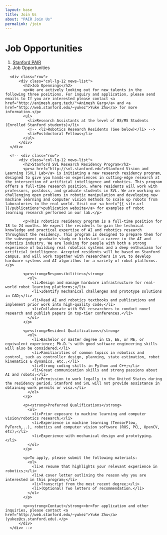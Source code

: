 ```yaml
---
layout: base
title: Join Us
about: "PAIR Join Us"
permalink: /join
---
```

<!-- Page Content -->
<div class="container-fluid">

  <div class="container">
      <!-- Page Heading/Breadcrumbs -->
      <div class="row">
          <div class="col-lg-12">
              <h1 class="page-header">Job Opportunities
                  <small></small>
              </h1>
              <ol class="breadcrumb">
                  <li><a href="/">Stanford PAIR</a></li>
                  <li class="active">Job Opportunities</li>
              </ol>
          </div>
      </div>

      <div class="row">
          <div class="col-lg-12 news-list">
            <h2>Job Opennings</h2>
            <p>We are actively looking out for new talents in the following three positions. For inquiry and application, please send emails to If you are interested please contact <a href="http://animesh.garg.tech/">Animesh Garg</a> and <a href="http://web.stanford.edu/~yukez">Yuke Zhu</a> for more information.</p>
            <ul>
              <li>Research Assistants at the level of BS/MS Students (Enrolled Stanford students)</li>
              <!-- <li>Robotics Research Residents (See below)</li> -->
              <li>Postdoctoral Fellows</li>
            </ul>
          </div>
      </div>

      <!-- <div class="row">
          <div class="col-lg-12 news-list">
            <h2>Stanford SVL Research Residency Program</h2>
            <p><a href="http://svl.stanford.edu">Stanford Vision and Learning (SVL) Lab</a> is initiating a new research residency program, designed to give you hands-on experiences in cutting-edge research at the intersection of artificial intelligence and robotics. This program offers a full-time research position, where residents will work with professors, postdocs, and graduate students in SVL. We are working on challenging open problems in robotic manipulation and developing new machine learning and computer vision methods to scale up robots from laboratories to the real world. Visit our <a href="{{ site.url }}/publications">publication website</a> for examples of robot learning research performed in our lab.</p>

            <p>This robotics residency program is a full-time position for 18 to 24 months. We expect the residents to gain the technical knowledge and practical expertise of AI and robotics research throughout the residency. This program is designed to prepare them for the subsequent graduate study or kickstart a career in the AI and robotics industry. We are looking for people with both a strong experience of building real robotics systems and a deep enthusiasm for artificial intelligence. Accepted residents will be based on Stanford campus, and will work together with researchers in SVL to develop hardware systems and AI algorithms for a variety of robot platforms.</p>

            <p><strong>Responsibilities</strong>
              <ol>
                <li>Design and manage hardware infrastructure for real-world robot learning platforms;</li>
                <li>Identify mechanical challenges and prototype solutions in CAD;</li>
                <li>Read AI and robotics textbooks and publications and implement prior work into high-quality code;</li>
                <li>Collaborate with SVL researchers to conduct novel research and publish papers in top-tier conferences.</li>
              </ol>
            </p>

            <p><strong>Resident Qualifications</strong>
              <ol>
                <li>Bachelor or master degree in CS, EE, or ME, or equivalent experience; Ph.D.'s with good software engineering skills will also be considered;</li>
                <li>Familiarities of common topics in robotics and control, such as controller design, planning, state estimation, robot kinematics & dynamics, etc.;</li>
                <li>Strong coding skills in Python and C++;</li>
                <li>Great communication skills and strong passions about AI and robots;</li>
                <li>Permission to work legally in the United States during the residency period; Stanford and SVL will not provide assistance in obtaining work permits or visa.</li>
              </ol>
            </p>

            <p><strong>Preferred Qualifications</strong>
              <ol>
                <li>Prior exposure to machine learning and computer vision/robotics research;</li>
                <li>Experience in machine learning (TensorFlow, PyTorch,..), robotics and computer vision software (ROS, PCL, OpenCV, etc);</li>
                <li>Experience with mechanical design and prototyping.</li>
              </ol>
            </p>

            <p>To apply, please submit the following materials:
              <ol>
                <li>A resume that highlights your relevant experience in robotics;</li>
                <li>A cover letter outlining the reason why you are interested in this program;</li>
                <li>Transcript from the most recent degree;</li>
                <li>(Optional) Two letters of recommendation.</li>
              </ol>
            </p>

            <p><strong>Contact</strong><br>For application and other inquiries, please contact <a href="http://web.stanford.edu/~yukez">Yuke Zhu</a> (yukez@cs.stanford.edu).</p>
          </div>
      </div> -->

</div>
<!-- /.container -->
